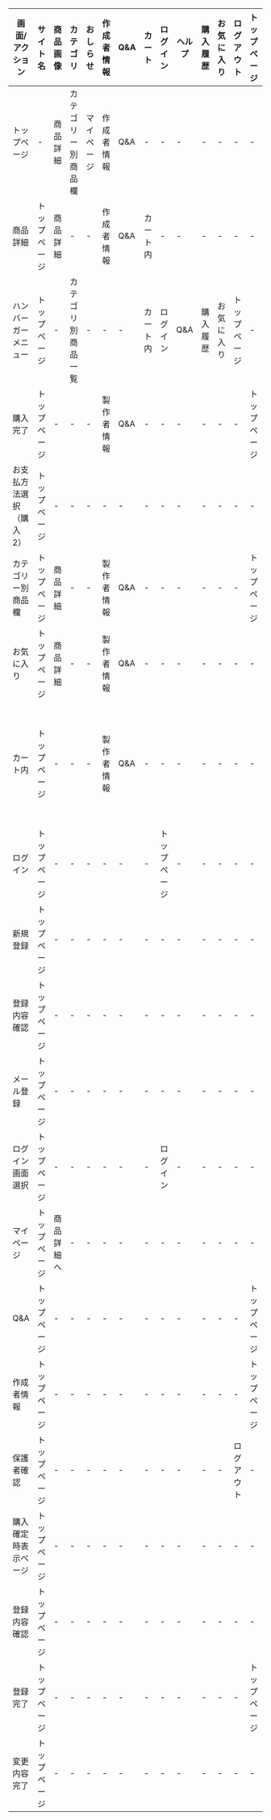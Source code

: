 |画面/アクション|サイト名|商品画像|カテゴリ|おしらせ|作成者情報|Q&A|カート|ログイン|ヘルプ|購入履歴|お気に入り|ログアウト|トップページ|確定|変更|登録|新規登録|登録確認|メール|
|---------------|--------|-------|--------|--------|---------|---|------|--------|-----|---------|---------|----------|------------|---|----|----|--------|----|-|
|トップページ|-|商品詳細|カテゴリー別商品欄|マイページ|作成者情報|Q&A|-|-|-|-|-|-|-|-|-|-|-|-|-|
|商品詳細|トップページ|商品詳細|-|-|作成者情報|Q&A|カート内|-|-|-|-|-|-|-|-|-|-|-|-|
|ハンバーガーメニュー|トップページ|-|カテゴリ別商品一覧|-|-|-|カート内|ログイン|Q&A|購入履歴|お気に入り|トップページ|-|-|変更|-|-|-|-|
|購入完了|トップページ|-|-|-|製作者情報|Q&A|-|-|-|-|-|-|トップページ|-|-|-|-|-|-|
|お支払方法選択（購入2）|トップページ|-|-|-|-|-|-|-|-|-|-|-|-|購入完了|マイページ|-|-|-|-|
|カテゴリー別商品欄|トップページ|商品詳細|-|-|製作者情報|Q&A|-|-|-|-|-|-|トップページ|-|-|-|-|-|-|
|お気に入り|トップページ|商品詳細|-|-|製作者情報|Q&A|-|-|-|-|-|-|-|-|トップページ|-|-|-|-|-|-|
|カート内|トップページ|-|-|-|製作者情報|Q&A|-|-|-|-|-|-|-|購入確定時表示ページ|-|-|-|-|-|
|ログイン|トップページ|-|-|-|-|-|-|トップページ|-|-|-|-|-|-|-|-|-|-|-|
|新規登録|トップページ|-|-|-|-|-|-|-|-|-|-|-|-|-|-|トップページ|内容確認|-|-|
|登録内容確認|トップページ|-|-|-|-|-|-|-|-|-|-|-|-|-|-|トップページ|-|-|-|
|メール登録|トップページ|-|-|-|-|-|-|-|-|-|-|-|-|-|-|新規登録|-|-|-|
|ログイン画面選択|トップページ|-|-|-|-|-|-|ログイン|-|-|-|-|-|-|-|-|-|-|メール|
|マイページ|トップページ|商品詳細へ|-|-|-|-|-|-|-|-|-|-|-|-|-|-|-|-|-|
|Q&A|トップページ|-|-|-|-|-|-|-|-|-|-|-|トップページ|-|-|-|-|-|-|
|作成者情報|トップページ|-|-|-|-|-|-|-|-|-|-|-|トップページ|-|-|-|-|-|-|
|保護者確認|トップページ|-|-|-|-|-|-|-|-|-|-|ログアウト|-|-|-|-|-|-|-|
|購入確定時表示ページ|トップページ|-|-|-|-|-|-|-|-|-|-|-|-|購入2|-|-|-|-|-|
|登録内容確認|トップページ|-|-|-|-|-|-|-|-|-|-|-|-|-|-|登録完了|-|-|-|
|登録完了|トップページ|-|-|-|-|-|-|-|-|-|-|-|トップページ|-|-|-|-|-|-|
|変更内容完了|トップページ|-|-|-|-|-|-|-|-|-|-|-|-|とっぷ|-|-|-|-|-|-|

